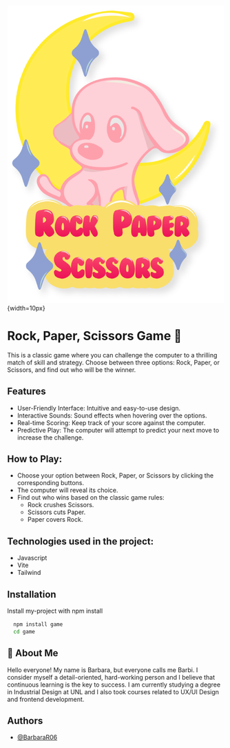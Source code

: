 
![Logo](./src/assets/logo.svg){width=10px}


# Rock, Paper, Scissors Game 🐶

This is a classic game where you can challenge the computer to a thrilling match of skill and strategy. Choose between three options: Rock, Paper, or Scissors, and find out who will be the winner.




## Features

- User-Friendly Interface: Intuitive and easy-to-use design.
- Interactive Sounds: Sound effects when hovering over the options.
- Real-time Scoring: Keep track of your score against the computer.
- Predictive Play: The computer will attempt to predict your next move to increase the challenge.

## How to Play:
- Choose your option between Rock, Paper, or Scissors by clicking the corresponding buttons.
- The computer will reveal its choice.
 - Find out who wins based on the classic game rules:
   - Rock crushes Scissors.
   - Scissors cuts Paper.
   - Paper covers Rock.

## Technologies used in the project:
- Javascript
- Vite
- Tailwind





## Installation

Install my-project with npm install

```bash
  npm install game
  cd game
```
    
## 🌸 About Me
Hello everyone! My name is Barbara, but everyone calls me Barbi. I consider myself a detail-oriented, hard-working person and I believe that continuous learning is the key to success.
I am currently studying a degree in Industrial Design at UNL and I also took courses related to UX/UI Design and frontend development.


## Authors

- [@BarbaraR06](https://github.com/BarbaraR06)


